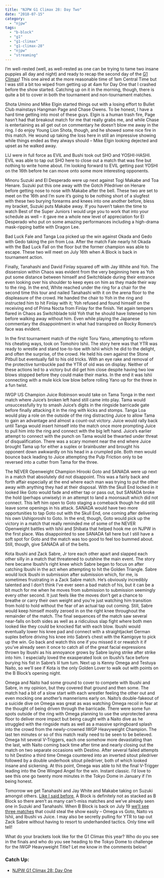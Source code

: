 ```yaml
---
title: "NJPW G1 Climax 28: Day Two"
date: "2018-07-15"
category: 
  - "njpw"
tags: 
  - "b-block"
  - "g1"
  - "g1-climax"
  - "g1-climax-28"
  - "njpw"
  - "streaming"
---
```


I’m well-rested (well, as well-rested as one can be trying to tame two insane puppies all day and night) and ready to recap the second day of the [G1 Climax](https://njpwworld.com/)! This one aired at the more reasonable time of 1am Central Time but I was still a bit too wiped from getting up at 4am for Day One that I crashed before the show started. Catching up on it in the morning, though, there is quite a bit to cover in both the tournament and non-tournament matches.

Shota Umino and Mike Elgin started things out with a losing effort to Bullet Club mainstays Hangman Page and Chase Owens. To be honest, I have a hard time getting into most of these guys. Elgin is a human trash fire, Page hasn’t had that breakout match for me that really grabs me, and while Chase is entertaining as all get out on commentary he doesn’t blow me away in the ring. I do enjoy Young Lion Shota, though, and he showed some nice fire in this match. He wound up taking the loss here in still an impressive showing while things ended as they always should – Mike Elgin looking dejected and upset as he walked away.

LIJ were in full force as EVIL and Bushi took out SHO and YOSHI-HASHI. EVIL was able to tap out SHO here to close out a match that was fine but nothing to write home about. I’m looking forward to EVIL getting past YOSHI on the 16th before he can move onto some more interesting opponents.

Minoru Suzuki and El Desperado were up next against Togi Makabe and Toa Henare. Suzuki put this one away with the Gotch Piledriver on Henare before getting nose to nose with Makabe after the bell. These two are set to meet on the 16th and I’m sure it’s going to be nothing short of a slugfest with these two burying forearms and knees into one another before, bless my bracket, Suzuki puts Makabe away. If you haven’t taken the time to watch Best of the Super Juniors I would urge you to work that into your schedule as well – it gave me a whole new level of appreciation for El Desperado who put on some amazing performances including a high-drama mask-ripping battle with Dragon Lee.

Bad Luck Fale and Tanga Loa picked up the win against Okada and Gedo with Gedo taking the pin from Loa. After the match Fale nearly hit Okada with the Bad Luck Fall on the floor but the former champion was able to escape. These two will meet on July 16th when A Block is back in tournament action.

Finally, Tanahashi and David Finlay squared off with Jay White and Yoh. The dissension within Chaos was evident from the very beginning here as Yoh put some distance between himself and Switchblade during their entrance even looking over his shoulder to keep eyes on him as they made their way to the ring. In the end, White reached under the ring for a chair for the second time this tour and nailed Tanahashi with it on the arena floor to the displeasure of the crowd. He handed the chair to Yoh in the ring and instructed him to hit Finlay with it; Yoh refused and found himself on the receiving end of Prima Nocta from Finlay for the finish. Yet again tempers flared in Chaos as Switchblade told Yoh that he should have listened to him before walking away without him. Even while playing the Japanese commentary the disappointment in what had transpired on Rocky Romero’s face was evident.

In the first tournament match of the night Toru Yano, attempting to reform his cheating ways, took on Tomohiro Ishii. The story here was that YTR was ready to wrestle and stand toe-to-toe with Ishii which he did to the delight, and often the surprise, of the crowd. He held his own against the Stone Pitbull but eventually fall to his old tricks. With an eye rake and removal of the protective turnbuckle pad the YTR of old was on display. Neither of these actions led to a victory but did get him close despite having two low blows stopped before they could make their marks. In the end it was Ishii connecting with a mule kick low blow before rolling Yano up for the three in a fun twist.

IWGP US Champion Juice Robinson would take on Tama Tonga in the next match where Juice’s broken left hand still came into play. Tama would unsuccessfully try to smash Juice’s digits in the ringside barricade gate before finally attacking it in the ring with kicks and stomps. Tanga Loa would play a role on the outside of the ring distracting Juice to allow Tama to gain an advantage and almost a count-out victory. Juice would rally back until Tanga would insert himself into the match once more prompting Juice to pull him into the ring and connect with the big left hand. Juice’s earlier attempt to connect with the punch on Tama would be thwarted under threat of disqualification. There was a scary moment near the end where Juice brought Tama up for either a suplex or brainbuster and brought his opponent down awkwardly on his head in a crumpled pile. Both men would bounce back leading to Juice attempting the Pulp Friction only to be reversed into a cutter from Tama for the three.

The NEVER Openweight Champion Hirooki Goto and SANADA were up next in a match that absolutely did not disappoint. This was a fairly back and forth affair especially at the end where each man was trying to put the other away with anything they had at their disposal. With the Skull End locked in it looked like Goto would fade and either tap or pass out, but SANADA broke the hold (perhaps unwisely) in an attempt to land a moonsault which did not connect. This left him open to Goto staging a comeback though he did still leave some openings in his attack. SANADA would have two more opportunities to tap Goto out with the Skull End, one coming after delivering his own Ushigoroshi to Goto. In the end, though, Goto would pick up the victory in a match that really reminded me of some of the NEVER Openweight battles with Ishii and Shibata that helped hook me on NJPW in the first place. Was disappointed to see SANADA fall here but I still have a soft spot for Goto and the match was too good to feel too bummed about. Still, though, give SANADA all of the belts.

Kota Ibushi and Zack Sabre, Jr tore each other apart and slapped each other silly in a match that threatened to outshine the main event. The story here became Ibushi’s right knee which Sabre began to focus on after catching Ibushi in the act when attempting to hit the Golden Triangle. Sabre would lock Ibushi in submission after submission which, for me, is sometimes frustrating in a Zack Sabre match. He’s obviously incredibly talented and I don’t think I’ve ever seen a bad match of his, but it can be a bit much for me when he moves from submission to submission seemingly every other second. It just feels like the moves don’t get a chance to breathe or carry their own weight and you’re just watching him transition from hold to hold without the fear of an actual tap out coming. Still, Sabre would keep himself mostly zeroed in on the right knee throughout the remainder of the match. The final sequences of the match saw several near-falls on both sides as well as a ridiculous slap fight where both men looked like they could be knocked flat with each blow. Ibushi would eventually lower his knee pad and connect with a straightjacket German suplex before driving his knee into Sabre’s chest with the Kamigoye to pick up the win. Go back and watch this one if you missed it or rewatch it if you’ve already seen it once to catch all of the great facial expressions thrown by Ibushi as his annoyance grows by Sabre laying strike after strike into him. I especially loved the exasperated look on Ibushi’s face before burying his fist in Sabre’s lil tum tum. Next up is Kenny Omega and Testuya Naito, so we’ll see if Kota is the only Golden Lover to walk out with points on the B Block’s opening night.

Omega and Naito had some ground to cover to compete with Ibushi and Sabre, in my opinion, but they covered that ground and then some. The match had a bit of a slow start with each wrestler feeling the other out and even mocking one another’s mannerisms early on. Naito’s double-fakeout of a suicide dive on Omega was great as was watching Omega recoil in fear at the thought of being driven through the barricade. There were some fun spots outside of the ring with Omega planning to use the unprotected arena floor to deliver more impact but being caught with a Naito dive as he struggled with the ringside mats as well as a massive springboard splash into the crowd from the newly-crowned IWGP Heavyweight Champion. The last ten minutes or so of this match really need to be seen to be believed. Omega hit several V-Triggers, each one somehow more devastating than the last, with Naito coming back time after time and nearly closing out the match on two separate occasions with Destino. After several failed attempts to hit Destino a third time Omega countered into an inverted sitout piledriver followed by a double underhook sitout piledriver, both of which looked insane and sickening. At this point, Omega was able to hit the final V-Trigger leading into the One Winged Angel for the win. Instant classic. I’d love to see this one go twenty more minutes in the Tokyo Dome in January if I’m being honest.

Tomorrow we get Tanahashi and Jay White and Makabe taking on Suzuki amongst others. [Like I said before](https://www.gansobomb.com/2018/07/14/g1-climax-day-one/), A Block is definitely not as stacked as B Block so there aren’t as many can’t-miss matches and we’ve already seen one in Suzuki and Tanahashi. When B Block is back on July 19 [we’ll see three matches](https://www.f4wonline.com/japan/njpw-reveals-non-tournament-schedule-2018-g1-climax-261626) that could steal the show easily – Omega vs Goto, Naito vs Ishii, and Ibushi vs Juice. I may also be secretly pulling for YTR to tap out Zack Sabre without having to resort to underhanded tactics. Only time will tell!

What do your brackets look like for the G1 Climax this year? Who do you see in the finals and who do you see heading to the Tokyo Dome to challenge for the IWGP Heavyweight Title? Let me know in the comments below!

### Catch Up:

- [NJPW G1 Climax 28: Day One](https://www.gansobomb.com/2018/07/14/njpw-g1-climax-28-day-one/)
